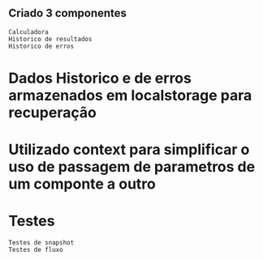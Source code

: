 ## Criado 3 componentes
    Calculadora
    Historico de resultados
    Historico de erros

# Dados Historico e de erros armazenados em localstorage para recuperação
# Utilizado context para simplificar o uso de passagem de parametros de um componte a outro

# Testes
    Testes de snapshot
    Testes de fluxo
